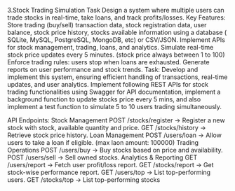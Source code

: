 3.Stock Trading Simulation Task
Design a system where multiple users can trade stocks in real-time, take loans, and track profits/losses.
Key Features:
Store trading (buy/sell) transaction data, stock registration data, user balance, stock price history, stocks available information using a database ( SQLite, MySQL, PostgreSQL, MongoDB, etc) or CSV/JSON.
Implement APIs for stock management, trading, loans, and analytics.
Simulate real-time stock price updates every 5 minutes. (stock price always between 1 to 100)
Enforce trading rules: users stop when loans are exhausted.
Generate reports on user performance and stock trends.
Task:
Develop and implement this system, ensuring efficient handling of transactions, real-time updates, and user analytics.
Implement following REST APIs for stock trading functionalities using Swagger for API documentation, implement a background function to update stocks price every 5 mins, and also implement a test function to simulate 5 to 10 users trading simultaneously.

API Endpoints:
Stock Management
POST /stocks/register → Register a new stock with stock, available quantity and price.
GET /stocks/history → Retrieve stock price history.
Loan Management
POST /users/loan → Allow users to take a loan if eligible. (max laon amount: 100000)
Trading Operations
POST /users/buy → Buy stocks based on price and availability.
POST /users/sell → Sell owned stocks.
Analytics & Reporting
GET /users/report → Fetch user profit/loss report.
GET /stocks/report → Get stock-wise performance report.
GET /users/top → List top-performing users.
GET /stocks/top → List top-performing stocks
